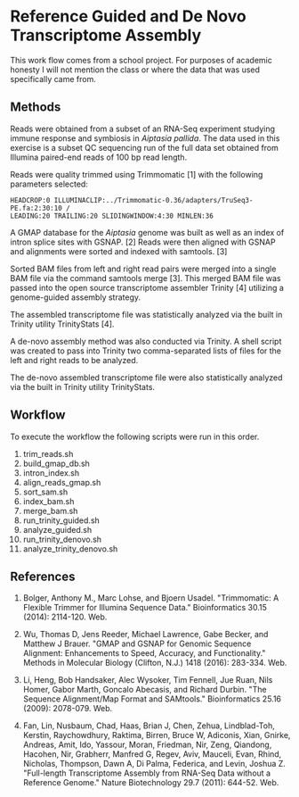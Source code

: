 # Reference Guided and De Novo Transcriptome Assembly

This work flow comes from a school project. For purposes of academic honesty I will not mention the class or where the data that was used specifically came from. 

## Methods

Reads were obtained from a subset of an RNA-Seq experiment studying immune response and symbiosis in *Aiptasia pallida*. The data used in this exercise is a subset QC sequencing  run of the full data set obtained from Illumina paired-end reads of 100 bp read length.

Reads were quality trimmed using Trimmomatic [1] with the following parameters selected:

```
HEADCROP:0 ILLUMINACLIP:../Trimmomatic-0.36/adapters/TruSeq3-PE.fa:2:30:10 /
LEADING:20 TRAILING:20 SLIDINGWINDOW:4:30 MINLEN:36 
```

A GMAP database for the *Aiptasia* genome was built as well as an index of intron splice sites with GSNAP. [2] Reads were then aligned with GSNAP and alignments were sorted and indexed with samtools. [3]

Sorted BAM files from left and right read pairs were merged into a single BAM file via the command samtools merge [3]. This merged BAM file was passed into the open source transcriptome assembler Trinity [4] utilizing a genome-guided assembly strategy.

The assembled transcriptome file was statistically analyzed via the built in Trinity utility TrinityStats [4].

A de-novo assembly method was also conducted via Trinity. A shell script was created to pass into Trinity two comma-separated lists of files for the left and right reads to be analyzed.

The de-novo assembled transcriptome file were also statistically analyzed via the built in Trinity utility TrinityStats.

## Workflow

To execute the workflow the following scripts were run in this order.

1. trim_reads.sh
2. build_gmap_db.sh
3. intron_index.sh
4. align_reads_gmap.sh
5. sort_sam.sh
6. index_bam.sh
7. merge_bam.sh
8. run_trinity_guided.sh
9. analyze_guided.sh
10. run_trinity_denovo.sh
11. analyze_trinity_denovo.sh

## References

1. Bolger, Anthony M., Marc Lohse, and Bjoern Usadel. "Trimmomatic: A Flexible  Trimmer for Illumina Sequence Data." Bioinformatics 30.15 (2014): 2114-120. Web.

2. Wu, Thomas D, Jens Reeder, Michael Lawrence, Gabe Becker, and Matthew J 
Brauer. "GMAP and GSNAP for Genomic Sequence Alignment: Enhancements to Speed, Accuracy, and Functionality." Methods in Molecular Biology (Clifton, N.J.) 1418 (2016): 283-334. Web.

3. Li, Heng, Bob Handsaker, Alec Wysoker, Tim Fennell, Jue Ruan, Nils Homer, Gabor Marth, Goncalo Abecasis, and Richard Durbin. "The Sequence Alignment/Map Format and SAMtools." Bioinformatics 25.16 (2009): 2078-079. Web.

4. Fan, Lin, Nusbaum, Chad, Haas, Brian J, Chen, Zehua, Lindblad-Toh, Kerstin, Raychowdhury, Raktima, Birren, Bruce W, Adiconis, Xian, Gnirke, Andreas, Amit, Ido, Yassour, Moran, Friedman, Nir, Zeng, Qiandong, Hacohen, Nir, Grabherr, Manfred G, Regev, Aviv, Mauceli, Evan, Rhind, Nicholas, Thompson, Dawn A, Di Palma, Federica, and Levin, Joshua Z. "Full-length Transcriptome Assembly from RNA-Seq Data without a Reference Genome." Nature Biotechnology 29.7 (2011): 644-52. Web.